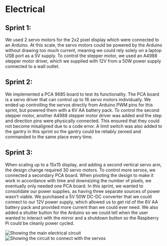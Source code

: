 # Electrical
## Sprint 1: 
We used 2 servo motors for the 2x2 pixel display which were connected to an Arduino. At this scale, the servo motors could be powered by the Arduino without drawing too much current, meaning we could rely solely on a laptop USB port as a 5V supply.
To control the stepper motor, we used an A4988 stepper motor driver, which we supplied with 12V from a 50W power supply connected to a wall outlet. 

## Sprint 2: 
We implemented a PCA 9685 board to test its functionality. The PCA board is a servo driver that can control up to 16 servo motors individually. We ended up controlling the servos directly from Arduino PWM pins for this sprint, but powered them with a 6V AA battery pack. 
To control the second stepper motor, another A4988 stepper motor driver was added and the step and direction pins were physically connected. This ensured that they could not become misaligned due to a code error.
A limit switch was also added to the gantry in this sprint so the gantry could be reliably zeroed and commanded to the same place every time.

## Sprint 3: 
When scaling up to a 15x15 display, and adding a second vertical servo arm, the design change required 30 servo motors. To control more servos, we connected a secondary PCA board. When pivoting the design to make it work in accordance with time and downsizing the number of pixels, we eventually only needed one PCA board. 
In this sprint, we wanted to consolidate our power supplies, as having three separate sources of power wasn’t viable. We purchased a 5V 50W DC-DC converter that we could connect to our 12V power supply, which allowed us to get rid of the 6V AA battery pack and provided more current than we could ever need.
We also added a shutter button for the Arduino so we could tell when the user wanted to interact with the mirror and a shutdown button so the Raspberry Pi could be cleanly power cycled.

![Showing the main electrical circuit](https://github.com/mcuevas-olin/pie-2023-03/blob/gh-pages/mechanical-mirror/Images/SP3ElectricalButton.png "Main Electrical Circuit")
![Showing the circuit to connect with the servos](https://github.com/mcuevas-olin/pie-2023-03/blob/gh-pages/mechanical-mirror/Images/SP3ElectricalServos.png "Servo Circuit")
